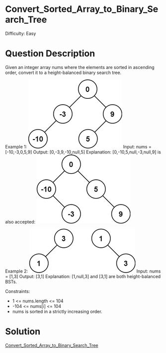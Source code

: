 
# Convert_Sorted_Array_to_Binary_Search_Tree

Difficulty: Easy

# Question Description

Given an integer array nums where the elements are sorted in ascending order, convert it to a height-balanced binary search tree.

Example 1:
![alt text](image.png)
Input: nums = [-10,-3,0,5,9]
Output: [0,-3,9,-10,null,5]
Explanation: [0,-10,5,null,-3,null,9] is also accepted:
![alt text](image-1.png)

Example 2:
![alt text](image-2.png)
Input: nums = [1,3]
Output: [3,1]
Explanation: [1,null,3] and [3,1] are both height-balanced BSTs.

Constraints:

- 1 <= nums.length <= 104
- -104 <= nums[i] <= 104
- nums is sorted in a strictly increasing order.

# Solution

[Convert_Sorted_Array_to_Binary_Search_Tree]([108]Convert_Sorted_Array_to_Binary_Search_Tree.py)
    
    